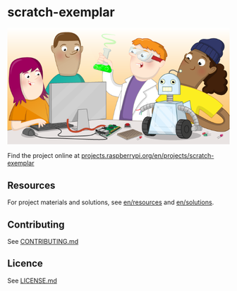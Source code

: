 # scratch-exemplar

![scratch-exemplar](en/images/banner.png)

Find the project online at [projects.raspberrypi.org/en/projects/scratch-exemplar](https://projects.raspberrypi.org/en/projects/scratch-exemplar)

## Resources
For project materials and solutions, see [en/resources](https://github.com/raspberrypilearning/scratch-exemplar/tree/master/en/resources) and [en/solutions](https://github.com/raspberrypilearning/scratch-exemplar/tree/master/en/solutions).

## Contributing
See [CONTRIBUTING.md](CONTRIBUTING.md)

## Licence
 See [LICENSE.md](LICENSE.md)